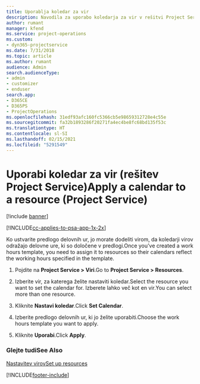 ```yaml
---
title: Uporablja koledar za vir
description: Navodila za uporabo koledarja za vir v rešitvi Project Service
author: rumant
manager: kfend
ms.service: project-operations
ms.custom:
- dyn365-projectservice
ms.date: 7/31/2018
ms.topic: article
ms.author: rumant
audience: Admin
search.audienceType:
- admin
- customizer
- enduser
search.app:
- D365CE
- D365PS
- ProjectOperations
ms.openlocfilehash: 31edf93afc160fc5366cb5e98659312728e4c55e
ms.sourcegitcommit: fa32b1893286f20271fa4ec4be8fc68bd135f53c
ms.translationtype: HT
ms.contentlocale: sl-SI
ms.lasthandoff: 02/15/2021
ms.locfileid: "5291549"
---
```

# <a name="apply-a-calendar-to-a-resource-project-service"></a><span data-ttu-id="3e2cc-103">Uporabi koledar za vir (rešitev Project Service)</span><span class="sxs-lookup"><span data-stu-id="3e2cc-103">Apply a calendar to a resource (Project Service)</span></span>

[!include [banner](../includes/psa-now-project-operations.md)]

[!INCLUDE[cc-applies-to-psa-app-1x-2x](../includes/cc-applies-to-psa-app-1x-2x.md)]

<span data-ttu-id="3e2cc-104">Ko ustvarite predlogo delovnih ur, jo morate dodeliti virom, da koledarji virov odražajo delovne ure, ki so določene v predlogi.</span><span class="sxs-lookup"><span data-stu-id="3e2cc-104">Once you’ve created a work hours template, you need to assign it to resources so their calendars reflect the working hours specified in the template.</span></span>  
  
1.  <span data-ttu-id="3e2cc-105">Pojdite na **Project Service > Viri**.</span><span class="sxs-lookup"><span data-stu-id="3e2cc-105">Go to **Project Service > Resources**.</span></span>  
  
2.  <span data-ttu-id="3e2cc-106">Izberite vir, za katerega želite nastaviti koledar.</span><span class="sxs-lookup"><span data-stu-id="3e2cc-106">Select the resource you want to set the calendar for.</span></span> <span data-ttu-id="3e2cc-107">Izberete lahko več kot en vir.</span><span class="sxs-lookup"><span data-stu-id="3e2cc-107">You can select more than one resource.</span></span>  
  
3.  <span data-ttu-id="3e2cc-108">Kliknite **Nastavi koledar**.</span><span class="sxs-lookup"><span data-stu-id="3e2cc-108">Click **Set Calendar**.</span></span>  
  
4.  <span data-ttu-id="3e2cc-109">Izberite predlogo delovnih ur, ki jo želite uporabiti.</span><span class="sxs-lookup"><span data-stu-id="3e2cc-109">Choose the work hours template you want to apply.</span></span>  
  
5.  <span data-ttu-id="3e2cc-110">Kliknite **Uporabi**.</span><span class="sxs-lookup"><span data-stu-id="3e2cc-110">Click **Apply**.</span></span>  
  
### <a name="see-also"></a><span data-ttu-id="3e2cc-111">Glejte tudi</span><span class="sxs-lookup"><span data-stu-id="3e2cc-111">See Also</span></span>  
 [<span data-ttu-id="3e2cc-112">Nastavitev virov</span><span class="sxs-lookup"><span data-stu-id="3e2cc-112">Set up resources</span></span>](../psa/set-up-resources.md)


[!INCLUDE[footer-include](../includes/footer-banner.md)]